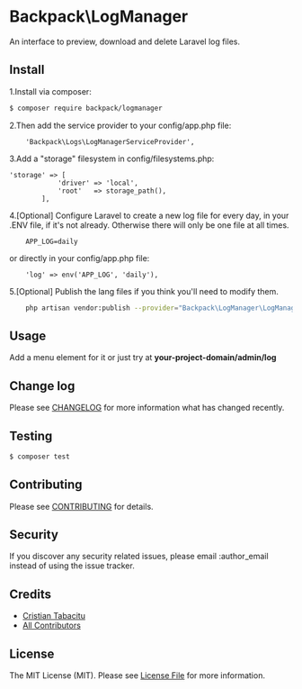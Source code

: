 # Backpack\LogManager

An interface to preview, download and delete Laravel log files.

## Install

1.Install via composer:

``` bash
$ composer require backpack/logmanager
```

2.Then add the service provider to your config/app.php file:

``` 
    'Backpack\Logs\LogManagerServiceProvider',
```

3.Add a "storage" filesystem in config/filesystems.php:

```
'storage' => [
            'driver' => 'local',
            'root'   => storage_path(),
        ],
```

4.[Optional] Configure Laravel to create a new log file for every day, in your .ENV file, if it's not already. Otherwise there will only be one file at all times.

```
    APP_LOG=daily
```

or directly in your config/app.php file:
```
    'log' => env('APP_LOG', 'daily'),
```

5.[Optional] Publish the lang files if you think you'll need to modify them.

```bash
    php artisan vendor:publish --provider="Backpack\LogManager\LogManagerServiceProvider"
```

## Usage

Add a menu element for it or just try at **your-project-domain/admin/log**

## Change log

Please see [CHANGELOG](CHANGELOG.md) for more information what has changed recently.

## Testing

``` bash
$ composer test
```

## Contributing

Please see [CONTRIBUTING](CONTRIBUTING.md) for details.

## Security

If you discover any security related issues, please email :author_email instead of using the issue tracker.

## Credits

- [Cristian Tabacitu](https://tabacitu.ro)
- [All Contributors](../../contributors)

## License

The MIT License (MIT). Please see [License File](LICENSE.md) for more information.
